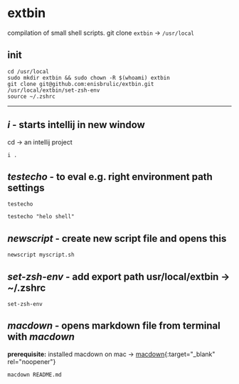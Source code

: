 # extbin
compilation of small shell scripts. git clone `extbin` -> `/usr/local`

## init
```shell script
cd /usr/local
sudo mkdir extbin && sudo chown -R $(whoami) extbin
git clone git@github.com:enisbrulic/extbin.git
/usr/local/extbin/set-zsh-env
source ~/.zshrc
```

---
## *i* - starts intellij in new window
cd -> an intellij project  
```shell script
i .
```

## *testecho* - to eval e.g. right environment path settings
```shell script
testecho
```

```shell script
testecho "helo shell"
```

## *newscript* - create new script file and opens this
```shell script
newscript myscript.sh
```

## *set-zsh-env* - add export path usr/local/extbin -> ~/.zshrc
```shell script
set-zsh-env
```

## *macdown* - opens markdown file from terminal with *macdown*
**prerequisite:** installed macdown on mac -> [macdown](https://macdown.uranusjr.com/){:target="_blank" rel="noopener"}

```shell script
macdown README.md
```

